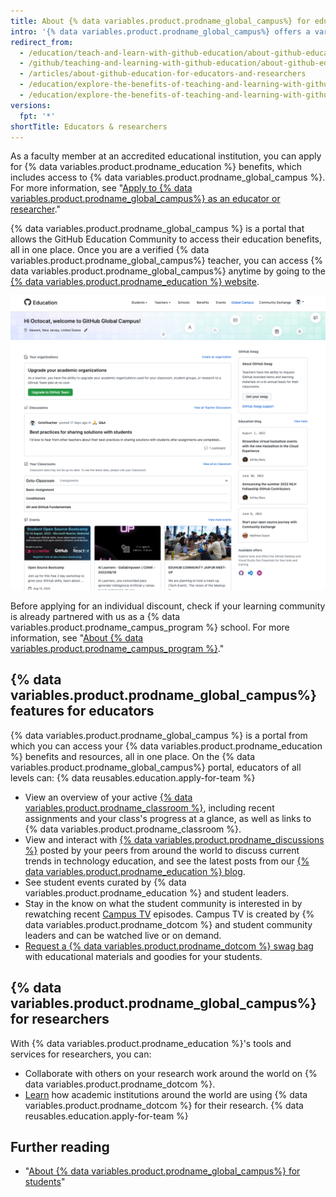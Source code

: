 ```yaml
---
title: About {% data variables.product.prodname_global_campus%} for educators and researchers
intro: '{% data variables.product.prodname_global_campus%} offers a variety of tools to help educators and researchers work more effectively inside and outside of the classroom.'
redirect_from:
  - /education/teach-and-learn-with-github-education/about-github-education-for-educators-and-researchers
  - /github/teaching-and-learning-with-github-education/about-github-education-for-educators-and-researchers
  - /articles/about-github-education-for-educators-and-researchers
  - /education/explore-the-benefits-of-teaching-and-learning-with-github-education/about-github-education-for-educators-and-researchers
  - /education/explore-the-benefits-of-teaching-and-learning-with-github-education/use-github-in-your-classroom-and-research/about-github-education-for-educators-and-researchers
versions:
  fpt: '*'
shortTitle: Educators & researchers
---
```


As a faculty member at an accredited educational institution, you can apply for {% data variables.product.prodname_education %} benefits, which includes access to {% data variables.product.prodname_global_campus %}. For more information, see "[Apply to {% data variables.product.prodname_global_campus%} as an educator or researcher](/education/explore-the-benefits-of-teaching-and-learning-with-github-education/github-global-campus-for-educators-and-researchers/apply-to-github-global-campus-as-an-educator-or-researcher)."

{% data variables.product.prodname_global_campus %} is a portal that allows the GitHub Education Community to access their education benefits, all in one place. Once you are a verified {% data variables.product.prodname_global_campus%} teacher, you can access {% data variables.product.prodname_global_campus%} anytime by going to the [{% data variables.product.prodname_education %} website](https://education.github.com).

![{% data variables.product.prodname_global_campus %} portal for educators](/assets/images/help/education/global-campus-portal-educators.png)

Before applying for an individual discount, check if your learning community is already partnered with us as a {% data variables.product.prodname_campus_program %} school. For more information, see "[About {% data variables.product.prodname_campus_program %}](/education/explore-the-benefits-of-teaching-and-learning-with-github-education/about-github-campus-program)."

## {% data variables.product.prodname_global_campus%} features for educators

{% data variables.product.prodname_global_campus %} is a portal from which you can access your {% data variables.product.prodname_education %} benefits and resources, all in one place. On the {% data variables.product.prodname_global_campus%} portal, educators of all levels can:
  {% data reusables.education.apply-for-team %}
  - View an overview of your active [{% data variables.product.prodname_classroom %}](https://classroom.github.com), including recent assignments and your class's progress at a glance, as well as links to {% data variables.product.prodname_classroom %}.
  - View and interact with [{% data variables.product.prodname_discussions %}](https://github.com/orgs/community/discussions/categories/github-education) posted by your peers from around the world to discuss current trends in technology education, and see the latest posts from our [{% data variables.product.prodname_education %} blog](https://github.blog/category/education/).
  - See student events curated by {% data variables.product.prodname_education %} and student leaders.
  - Stay in the know on what the student community is interested in by rewatching recent [Campus TV](https://www.twitch.tv/githubeducation) episodes. Campus TV is created by {% data variables.product.prodname_dotcom %} and student community leaders and can be watched live or on demand.
  - [Request a {% data variables.product.prodname_dotcom %} swag bag](https://github.com/orgs/community/discussions/13) with educational materials and goodies for your students.

## {% data variables.product.prodname_global_campus%} for researchers

With {% data variables.product.prodname_education %}'s tools and services for researchers, you can:
  - Collaborate with others on your research work around the world on {% data variables.product.prodname_dotcom %}.
  - [Learn](https://education.github.com/stories) how academic institutions around the world are using {% data variables.product.prodname_dotcom %} for their research.
  {% data reusables.education.apply-for-team %}

## Further reading

- "[About {% data variables.product.prodname_global_campus%} for students](/articles/about-github-education-for-students)"
